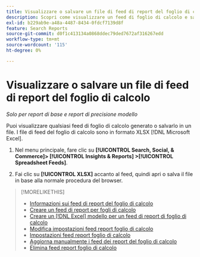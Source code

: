 ```yaml
---
title: Visualizzare o salvare un file di feed di report del foglio di calcolo
description: Scopri come visualizzare un feed di foglio di calcolo e salvarlo in un file.
exl-id: b229ab9e-a48a-4487-8434-0fdcf7139d8f
feature: Search Reports
source-git-commit: d0f1c413134a0868ddec79ded7672af316267edd
workflow-type: tm+mt
source-wordcount: '115'
ht-degree: 0%

---
```


# Visualizzare o salvare un file di feed di report del foglio di calcolo

*Solo per report di base e report di precisione modello*

Puoi visualizzare qualsiasi feed di foglio di calcolo generato o salvarlo in un file. I file di feed del foglio di calcolo sono in formato XLSX [!DNL Microsoft Excel].

1. Nel menu principale, fare clic su **[!UICONTROL Search, Social, & Commerce]> [!UICONTROL Insights & Reports] >[!UICONTROL Spreadsheet Feeds]**.

1. Fai clic su **[!UICONTROL XLSX]** accanto al feed, quindi apri o salva il file in base alla normale procedura del browser.

>[!MORELIKETHIS]
>
>* [Informazioni sui feed di report del foglio di calcolo](spreadsheet-feed-about.md)
>* [Creare un feed di report per fogli di calcolo](spreadsheet-feed-create.md)
>* [Creare un  [!DNL Excel] modello per un feed di report di foglio di calcolo](spreadsheet-feed-create-excel-template.md)
>* [Modifica impostazioni feed report foglio di calcolo](spreadsheet-feed-edit.md)
>* [Impostazioni feed report foglio di calcolo](spreadsheet-feed-settings.md)
>* [Aggiorna manualmente i feed dei report del foglio di calcolo](spreadsheet-feed-refresh.md)
>* [Elimina feed report foglio di calcolo](spreadsheet-feed-delete.md)
